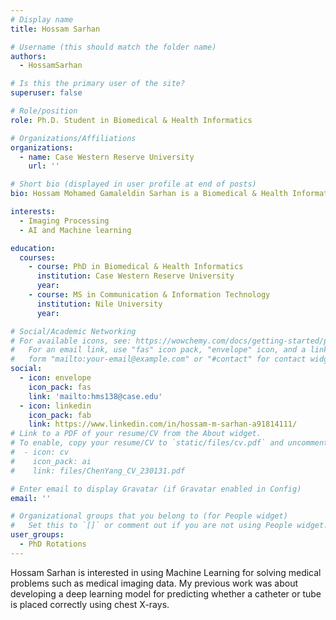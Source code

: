 ```yaml
---
# Display name
title: Hossam Sarhan

# Username (this should match the folder name)
authors:
  - HossamSarhan

# Is this the primary user of the site?
superuser: false

# Role/position
role: Ph.D. Student in Biomedical & Health Informatics

# Organizations/Affiliations
organizations:
  - name: Case Western Reserve University
    url: ''

# Short bio (displayed in user profile at end of posts)
bio: Hossam Mohamed Gamaleldin Sarhan is a Biomedical & Health Informatics PhD student in CWRU.

interests:
  - Imaging Processing
  - AI and Machine learning

education:
  courses:
    - course: PhD in Biomedical & Health Informatics 
      institution: Case Western Reserve University
      year: 
    - course: MS in Communication & Information Technology
      institution: Nile University
      year: 

# Social/Academic Networking
# For available icons, see: https://wowchemy.com/docs/getting-started/page-builder/#icons
#   For an email link, use "fas" icon pack, "envelope" icon, and a link in the
#   form "mailto:your-email@example.com" or "#contact" for contact widget.
social:
  - icon: envelope
    icon_pack: fas
    link: 'mailto:hms138@case.edu'
  - icon: linkedin
    icon_pack: fab
    link: https://www.linkedin.com/in/hossam-m-sarhan-a91814111/
# Link to a PDF of your resume/CV from the About widget.
# To enable, copy your resume/CV to `static/files/cv.pdf` and uncomment the lines below.
#  - icon: cv
#    icon_pack: ai
#    link: files/ChenYang_CV_230131.pdf

# Enter email to display Gravatar (if Gravatar enabled in Config)
email: ''

# Organizational groups that you belong to (for People widget)
#   Set this to `[]` or comment out if you are not using People widget.
user_groups:
  - PhD Rotations
---
```


 Hossam Sarhan is interested in using Machine Learning for solving medical problems such as medical imaging data. My previous work was about developing a deep learning model for predicting whether a catheter or tube is placed correctly using chest X-rays.